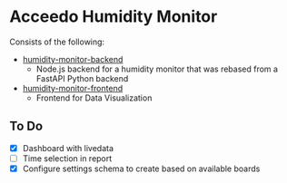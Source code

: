 # Acceedo Humidity Monitor
Consists of the following:
- [humidity-monitor-backend](humidity-monitor-backend/README.md)
  - Node.js backend for a humidity monitor that was rebased from a FastAPI Python backend
- [humidity-monitor-frontend](humidity-monitor-frontend/README.md)
  - Frontend for Data Visualization

## To Do
- [x] Dashboard with livedata
- [ ] Time selection in report
- [x] Configure settings schema to create based on available boards
